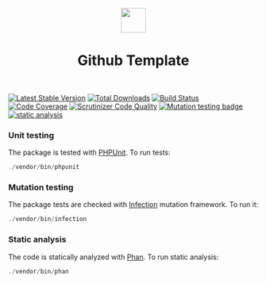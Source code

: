 <p align="center">
    <a href="https://github.com/yii-extensions/template" target="_blank">
        <img src="https://lh3.googleusercontent.com/9Gh9KzBOJXEmZZBlcASTrmUGNzjfaD6HHt0qtRthAX0a4jBD6-qBrJnglg5bYZGUh5wmR-idUWVHJ3Jh0HKKchnuPfwtD8YV3pHVZaDftfhx0da84gkG2MoPSSSqdVqh5tqTke0Q=w2400" height="50px;">
    </a>
    <h1 align="center">Github Template</h1>
    <br>
</p>

[![Latest Stable Version](https://poser.pugx.org/yii-extension/______/v/stable.png)](https://packagist.org/packages/yii-extension/______)
[![Total Downloads](https://poser.pugx.org/yii-extension/______/downloads.png)](https://packagist.org/packages/yii-extension/______)
[![Build Status](https://github.com/yii-extension/______/workflows/build/badge.svg)](https://github.com/yii-extension/______/actions?query=workflow%3Abuild)
[![Code Coverage](https://scrutinizer-ci.com/g/yii-extension/______/badges/coverage.png)](https://scrutinizer-ci.com/g/yii-extension/______/)
[![Scrutinizer Code Quality](https://scrutinizer-ci.com/g/yii-extension/______/badges/quality-score.png?b=master)](https://scrutinizer-ci.com/g/yii-extension/______/?branch=master)
[![Mutation testing badge](https://img.shields.io/endpoint?style=flat&url=https://badge-api.stryker-mutator.io/github.com/yii-extension/______/master)](https://dashboard.stryker-mutator.io/reports/github.com/yii-extension/______/master)
[![static analysis](https://github.com/yii-extension/______/workflows/static%20analysis/badge.svg)](https://github.com/yii-extension/______/actions?query=workflow%3A%22static+analysis%22)

### Unit testing

The package is tested with [PHPUnit](https://phpunit.de/). To run tests:

```php
./vendor/bin/phpunit
```

### Mutation testing

The package tests are checked with [Infection](https://infection.github.io/) mutation framework. To run it:

```php
./vendor/bin/infection
```

### Static analysis

The code is statically analyzed with [Phan](https://github.com/phan/phan/wiki). To run static analysis:

```php
./vendor/bin/phan
```
